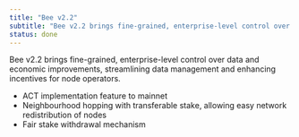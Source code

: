 ```yaml
---
title: "Bee v2.2"
subtitle: "Bee v2.2 brings fine-grained, enterprise-level control over data and economic improvements, streamlining data management and enhancing incentives for node operators."
status: done
---
```


Bee v2.2 brings fine-grained, enterprise-level control over data and economic improvements, streamlining data management and enhancing incentives for node operators.

- ACT implementation feature to mainnet
- Neighbourhood hopping with transferable stake, allowing easy network redistribution of nodes
- Fair stake withdrawal mechanism

